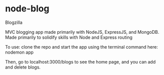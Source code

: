 # node-blog
Blogzilla


MVC blogging app made primarily with NodeJS, ExpressJS, and MongoDB. Made primarily to solidify skills with Node and Express routing

To use: clone the repo and start the app using the terminal command here: nodemon app

Then, go to localhost:3000/blogs to see the home page, and you can add and delete blogs.
